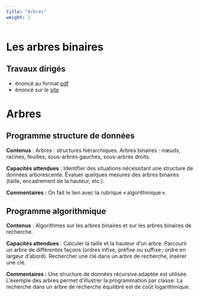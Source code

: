 ```yaml
---
title: "Arbres"
weight: 2
---
```



# Les arbres binaires

## Travaux dirigés

  * énoncé au format [pdf](/uploads/docnsitale/arbres/travaux/td_arbres1.pdf)
  * énoncé sur le [site](td)



# Arbres



## Programme structure de données

**Contenus** : Arbres : structures hiérarchiques. Arbres binaires : nœuds,
racines, feuilles, sous-arbres gauches, sous-arbres droits.

**Capacités attendues** : Identifier des situations nécessitant une structure de
données arborescente. Évaluer quelques mesures des arbres binaires (taille,
encadrement de la hauteur, etc.).

**Commentaires :**  On fait le lien avec la rubrique « algorithmique ».



## Programme algorithmique

**Contenus** : Algorithmes sur les arbres binaires et sur
les arbres binaires de recherche.

**Capacités attendues** : Calculer la taille et la hauteur
d’un arbre. Parcourir un arbre de différentes façons (ordres infixe, préfixe ou
suffixe ; ordre en largeur d’abord).
Rechercher une clé dans un arbre de recherche, insérer une clé.

**Commentaires :** Une structure de données récursive adaptée est utilisée.
L’exemple des arbres permet d’illustrer la programmation par classe.
La recherche dans un arbre de recherche équilibré est de coût logarithmique.
